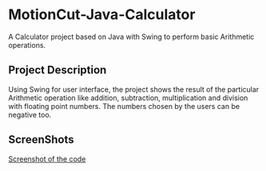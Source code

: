 # MotionCut-Java-Calculator
A Calculator project based on Java with Swing to perform basic Arithmetic operations.
## Project Description
Using Swing for user interface, the project shows the result of the particular Arithmetic operation
like addition, subtraction, multiplication and division with floating point numbers.
The numbers chosen by the users can be negative too.
## ScreenShots
[Screenshot of the code]("https://github.com/Udit19-pixel/MotionCut-Java-Calculator/tree/main/Calculator/Screenshots")
